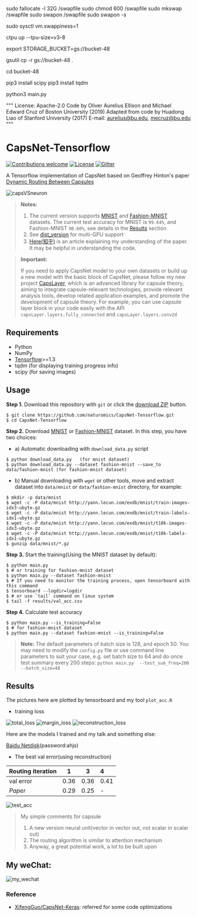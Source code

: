 sudo fallocate -l 32G /swapfile
sudo chmod 600 /swapfile
sudo mkswap /swapfile
sudo swapon /swapfile
sudo swapon -s

sudo sysctl vm.swappiness=1


ctpu up --tpu-size=v3-8

export STORAGE_BUCKET=gs://bucket-48

gsutil cp -r gs://bucket-48 .


cd bucket-48

pip3 install scipy
pip3 install tqdm

python3 main.py 

"""
License: Apache-2.0 
Code by Oliver Aurelius Ellison and Michael Edward Cruz of Boston University (2019) 
Adapted from code by Huadong Liao of Stanford University (2017)
E-mail: aurelius@bu.edu, mecruz@bu.edu
"""


# CapsNet-Tensorflow

[![Contributions welcome](https://img.shields.io/badge/contributions-welcome-brightgreen.svg?style=plastic)](CONTRIBUTING.md)
[![License](https://img.shields.io/badge/license-Apache%202.0-blue.svg?style=plastic)](https://opensource.org/licenses/Apache-2.0)
[![Gitter](https://img.shields.io/gitter/room/nwjs/nw.js.svg?style=plastic)](https://gitter.im/CapsNet-Tensorflow/Lobby)

A Tensorflow implementation of CapsNet based on Geoffrey Hinton's paper [Dynamic Routing Between Capsules](https://arxiv.org/abs/1710.09829)

![capsVSneuron](imgs/capsuleVSneuron.png)

> **Notes:**
> 1. The current version supports [MNIST](http://yann.lecun.com/exdb/mnist/) and [Fashion-MNIST](https://github.com/zalandoresearch/fashion-mnist) datasets. The current test accuracy for MNIST is `99.64%`, and Fashion-MNIST `90.60%`, see details in the [Results](https://github.com/naturomics/CapsNet-Tensorflow#results) section
> 2. See [dist_version](dist_version) for multi-GPU support
> 3. [Here(知乎)](https://zhihu.com/question/67287444/answer/251460831) is an article explaining my understanding of the paper. It may be helpful in understanding the code.


> **Important:**
>
> If you need to apply CapsNet model to your own datasets or build up a new model with the basic block of CapsNet, please follow my new project [CapsLayer](https://github.com/naturomics/CapsLayer), which is an advanced library for capsule theory, aiming to integrate capsule-relevant technologies, provide relevant analysis tools, develop related application examples, and promote the development of capsule theory. For example, you can use capsule layer block in your code easily with the API ``capsLayer.layers.fully_connected`` and ``capsLayer.layers.conv2d``


## Requirements
- Python
- NumPy
- [Tensorflow](https://github.com/tensorflow/tensorflow)>=1.3
- tqdm (for displaying training progress info)
- scipy (for saving images)

## Usage
**Step 1.** Download this repository with ``git`` or click the [download ZIP](https://github.com/naturomics/CapsNet-Tensorflow/archive/master.zip) button.

```
$ git clone https://github.com/naturomics/CapsNet-Tensorflow.git
$ cd CapsNet-Tensorflow
```

**Step 2.** Download [MNIST](http://yann.lecun.com/exdb/mnist/) or [Fashion-MNIST](https://github.com/zalandoresearch/fashion-mnist) dataset. In this step, you have two choices:

- a) Automatic downloading with `download_data.py` script
```
$ python download_data.py   (for mnist dataset)
$ python download_data.py --dataset fashion-mnist --save_to data/fashion-mnist (for fashion-mnist dataset)
```

- b) Manual downloading with `wget` or other tools, move and extract dataset into ``data/mnist`` or ``data/fashion-mnist`` directory, for example:

```
$ mkdir -p data/mnist
$ wget -c -P data/mnist http://yann.lecun.com/exdb/mnist/train-images-idx3-ubyte.gz
$ wget -c -P data/mnist http://yann.lecun.com/exdb/mnist/train-labels-idx1-ubyte.gz
$ wget -c -P data/mnist http://yann.lecun.com/exdb/mnist/t10k-images-idx3-ubyte.gz
$ wget -c -P data/mnist http://yann.lecun.com/exdb/mnist/t10k-labels-idx1-ubyte.gz
$ gunzip data/mnist/*.gz
```

**Step 3.** Start the training(Using the MNIST dataset by default):

```
$ python main.py
$ # or training for fashion-mnist dataset
$ python main.py --dataset fashion-mnist
$ # If you need to monitor the training process, open tensorboard with this command
$ tensorboard --logdir=logdir
$ # or use `tail` command on linux system
$ tail -f results/val_acc.csv
```

**Step 4.** Calculate test accuracy

```
$ python main.py --is_training=False
$ # for fashion-mnist dataset
$ python main.py --dataset fashion-mnist --is_training=False
```

> **Note:** The default parameters of batch size is 128, and epoch 50. You may need to modify the ``config.py`` file or use command line parameters to suit your case, e.g. set batch size to 64 and do once test summary every 200 steps: ``python main.py  --test_sum_freq=200 --batch_size=48``

## Results
The pictures here are plotted by tensorboard and my tool `plot_acc.R`

- training loss

![total_loss](results/total_loss.png)
![margin_loss](results/margin_loss.png)
![reconstruction_loss](results/reconstruction_loss.png)

Here are the models I trained and my talk and something else:

[Baidu Netdisk](https://pan.baidu.com/s/1pLp8fdL)(password:ahjs)

- The best val error(using reconstruction)

Routing iteration | 1 | 3 | 4 |
:-----|:----:|:----:|:------|
val error | 0.36 | 0.36 | 0.41 |
*Paper* | 0.29 | 0.25 | - |

![test_acc](results/routing_trials.png)


> My simple comments for capsule
> 1. A new version neural unit(vector in vector out, not scalar in scalar out)
> 2. The routing algorithm is similar to attention mechanism
> 3. Anyway, a great potential work, a lot to be built upon


## My weChat:
 ![my_wechat](/imgs/my_wechat_QR.png)

### Reference
- [XifengGuo/CapsNet-Keras](https://github.com/XifengGuo/CapsNet-Keras): referred for some code optimizations
